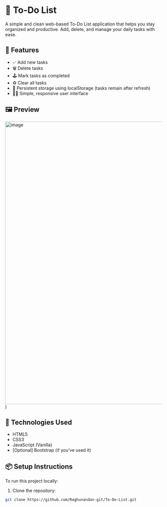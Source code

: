 # 📝 To-Do List

A simple and clean web-based To-Do List application that helps you stay organized and productive. Add, delete, and manage your daily tasks with ease.

## 🚀 Features

- ✅ Add new tasks
- 🗑️ Delete tasks
- 🕹️ Mark tasks as completed
- ♻️ Clear all tasks
- 💾 Persistent storage using localStorage (tasks remain after refresh)
- 🧑‍💻 Simple, responsive user interface

## 🖼️ Preview

<img width="1919" height="908" alt="image" src="https://github.com/user-attachments/assets/4b855925-2ae8-4749-ba7f-659eb3c6d706" />
) <!-- Add an actual screenshot image in your repo with this name -->

## 🔧 Technologies Used

- HTML5
- CSS3
- JavaScript (Vanilla)
- [Optional] Bootstrap (if you’ve used it)

## 📦 Setup Instructions

To run this project locally:

1. Clone the repository:

```bash
git clone https://github.com/Raghunandan-git/To-Do-List.git

